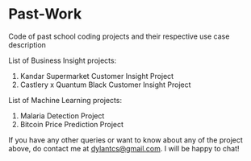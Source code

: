 # Past-Work
Code of past school coding projects and their respective use case description

List of Business Insight projects:
1. Kandar Supermarket Customer Insight Project
2. Castlery x Quantum Black Customer Insight Project

List of Machine Learning projects:
1. Malaria Detection Project
2. Bitcoin Price Prediction Project

If you have any other queries or want to know about any of the project above, do contact me at dylantcs@gmail.com. I will be happy to chat!
